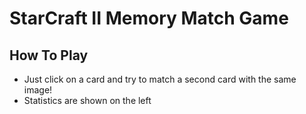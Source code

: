 # StarCraft II Memory Match Game

## How To Play
- Just click on a card and try to match a second card with the same image!
- Statistics are shown on the left
